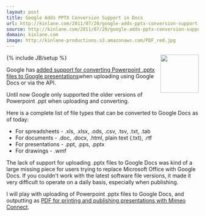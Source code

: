 ```yaml
---
layout: post
title: Google Adds PPTX Conversion Support in Docs
url: http://kinlane.com/2011/07/20/google-adds-pptx-conversion-support-in-docs/
source: http://kinlane.com/2011/07/20/google-adds-pptx-conversion-support-in-docs/
domain: kinlane.com
image: http://kinlane-productions.s3.amazonaws.com/PDF_red.jpg
---
```

{% include JB/setup %}<img src="http://kinlane-productions.s3.amazonaws.com/PDF_red.jpg" alt="" width="100" align="right" /><p></p>
Google has <a title="added support for converting Powerpoint .pptx files to Google presentations" href="https://docs.google.com/support/bin/answer.py?answer=186466">added support for converting Powerpoint .pptx files to Google presentations</a>when uploading using Google Docs or via the API.<p></p>
Until now Google only supported the older versions of Powerpoint .ppt when uploading and converting.<p></p>
Here is a complete list of file types that can be converted to Google Docs as of today:
<ul class="blue">
	<li>For spreadsheets - .xls, .xlsx, .ods, .csv, .tsv, .txt, .tab</li>
	<li>For documents - .doc, .docx, .html, plain text (.txt), .rtf</li>
	<li>For presentations - .ppt, .pps, .pptx</li>
	<li>For drawings - .wmf</li>
</ul>
The lack of support for uploading .pptx files to Google Docs was kind of a large missing piece for users trying to replace Microsoft Office with Google Docs. If you couldn't work with the latest software file versions, it made it very difficult to operate on a daily basis, especially when publishing.<p></p>
I will play with uploading of Powerpoint .pptx files to Google Docs, and outputting as <a title="PDF for printing and publishing presentations with Mimeo Connect" href="../../index.php">PDF for printing and publishing presentations with Mimeo Connect</a>.
